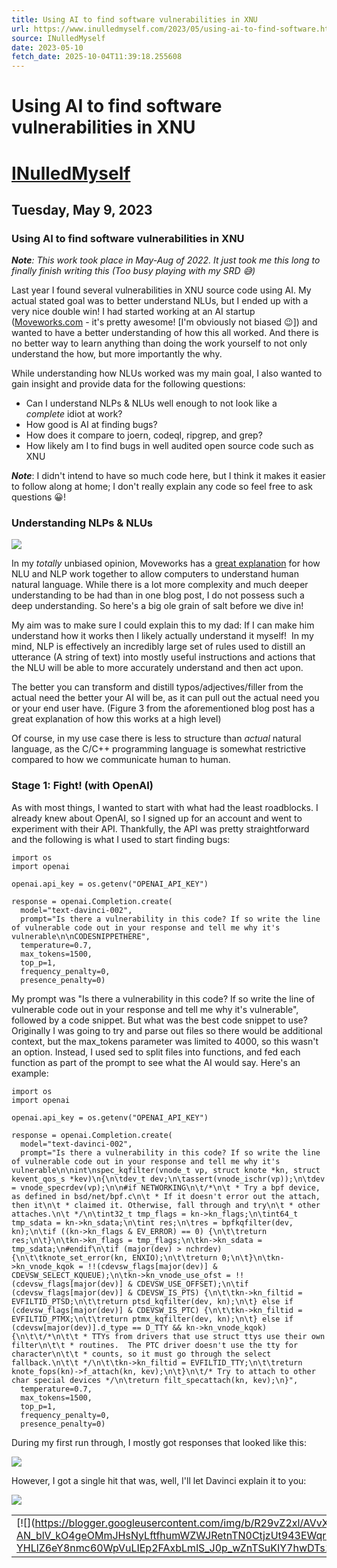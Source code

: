 ```yaml
---
title: Using AI to find software vulnerabilities in XNU
url: https://www.inulledmyself.com/2023/05/using-ai-to-find-software.html
source: INulledMyself
date: 2023-05-10
fetch_date: 2025-10-04T11:39:18.255608
---
```


# Using AI to find software vulnerabilities in XNU

# [INulledMyself](https://www.inulledmyself.com/)

## Tuesday, May 9, 2023

### Using AI to find software vulnerabilities in XNU

***Note**: This work took place in May-Aug of 2022. It just took me this long to finally finish writing this (Too busy playing with my SRD 😅)*

Last year I found several vulnerabilities in XNU source code using AI. My actual stated goal was to better understand NLUs, but I ended up with a very nice double win! I had started working at an AI startup ([Moveworks.com](https://www.moveworks.com/) - it's pretty awesome! [I'm obviously not biased 😉]) and wanted to have a better understanding of how this all worked. And there is no better way to learn anything than doing the work yourself to not only understand the how, but more importantly the why.

While understanding how NLUs worked was my main goal, I also wanted to gain insight and provide data for the following questions:

* Can I understand NLPs & NLUs well enough to not look like a *complete* idiot at work?
* How good is AI at finding bugs?
* How does it compare to joern, codeql, ripgrep, and grep?
* How likely am I to find bugs in well audited open source code such as XNU

***Note***: I didn't intend to have so much code here, but I think it makes it easier to follow along at home; I don't really explain any code so feel free to ask questions 😀!

### Understanding NLPs & NLUs

[![](https://blogger.googleusercontent.com/img/b/R29vZ2xl/AVvXsEgrroy-uSEeouD-6hBjuDmrgx7qFb1Xu-SgF_yKmQMP4FuccPodLWhRF6R5gf7VlSNZZ1MSVPJmKA4OKl65xC0-k5kkXtnOZ2fgLls4mH2WUzfPadIW05O5wGCI3obfthjpyMj2Ln3-hErrgtlW9sOJ3PwZ5xVvifP9f1luUEpQ6bQfsXK_r9L2Me5_/s1600/hmmm-yeah-i-know-some-of-these-words.jpg)](https://blogger.googleusercontent.com/img/b/R29vZ2xl/AVvXsEgrroy-uSEeouD-6hBjuDmrgx7qFb1Xu-SgF_yKmQMP4FuccPodLWhRF6R5gf7VlSNZZ1MSVPJmKA4OKl65xC0-k5kkXtnOZ2fgLls4mH2WUzfPadIW05O5wGCI3obfthjpyMj2Ln3-hErrgtlW9sOJ3PwZ5xVvifP9f1luUEpQ6bQfsXK_r9L2Me5_/s300/hmmm-yeah-i-know-some-of-these-words.jpg)

In my *totally* unbiased opinion, Moveworks has a [great explanation](https://www.moveworks.com/insights/practical-guide-to-nlp-and-nlu) for how NLU and NLP work together to allow computers to understand human natural language. While there is a lot more complexity and much deeper understanding to be had than in one blog post, I do not possess such a deep understanding. So here's a big ole grain of salt before we dive in!

My aim was to make sure I could explain this to my dad: If I can make him understand how it works then I likely actually understand it myself!  In my mind, NLP is effectively an incredibly large set of rules used to distill an utterance (A string of text) into mostly useful instructions and actions that the NLU will be able to more accurately understand and then act upon.

The better you can transform and distill typos/adjectives/filler from the actual need the better your AI will be, as it can pull out the actual need you or your end user have. (Figure 3 from the aforementioned blog post has a great explanation of how this works at a high level)

Of course, in my use case there is less to structure than *actual* natural language, as the C/C++ programming language is somewhat restrictive compared to how we communicate human to human.

### Stage 1: Fight! (with OpenAI)

As with most things, I wanted to start with what had the least roadblocks. I already knew about OpenAI, so I signed up for an account and went to experiment with their API. Thankfully, the API was pretty straightforward and the following is what I used to start finding bugs:

```
import os
import openai

openai.api_key = os.getenv("OPENAI_API_KEY")

response = openai.Completion.create(
  model="text-davinci-002",
  prompt="Is there a vulnerability in this code? If so write the line of vulnerable code out in your response and tell me why it's vulnerable\n\nCODESNIPPETHERE",
  temperature=0.7,
  max_tokens=1500,
  top_p=1,
  frequency_penalty=0,
  presence_penalty=0)
```

My prompt was "Is there a vulnerability in this code? If so write the line of vulnerable code out in your response and tell me why it's vulnerable", followed by a code snippet. But what was the best code snippet to use? Originally I was going to try and parse out files so there would be additional context, but the max\_tokens parameter was limited to 4000, so this wasn't an option. Instead, I used sed to split files into functions, and fed each function as part of the prompt to see what the AI would say. Here's an example:

```
import os
import openai

openai.api_key = os.getenv("OPENAI_API_KEY")

response = openai.Completion.create(
  model="text-davinci-002",
  prompt="Is there a vulnerability in this code? If so write the line of vulnerable code out in your response and tell me why it's vulnerable\n\nint\nspec_kqfilter(vnode_t vp, struct knote *kn, struct kevent_qos_s *kev)\n{\n\tdev_t dev;\n\tassert(vnode_ischr(vp));\n\tdev = vnode_specrdev(vp);\n\n#if NETWORKING\n\t/*\n\t * Try a bpf device, as defined in bsd/net/bpf.c\n\t * If it doesn't error out the attach, then it\n\t * claimed it. Otherwise, fall through and try\n\t * other attaches.\n\t */\n\tint32_t tmp_flags = kn->kn_flags;\n\tint64_t tmp_sdata = kn->kn_sdata;\n\tint res;\n\tres = bpfkqfilter(dev, kn);\n\tif ((kn->kn_flags & EV_ERROR) == 0) {\n\t\treturn res;\n\t}\n\tkn->kn_flags = tmp_flags;\n\tkn->kn_sdata = tmp_sdata;\n#endif\n\tif (major(dev) > nchrdev) {\n\t\tknote_set_error(kn, ENXIO);\n\t\treturn 0;\n\t}\n\tkn->kn_vnode_kqok = !!(cdevsw_flags[major(dev)] & CDEVSW_SELECT_KQUEUE);\n\tkn->kn_vnode_use_ofst = !!(cdevsw_flags[major(dev)] & CDEVSW_USE_OFFSET);\n\tif (cdevsw_flags[major(dev)] & CDEVSW_IS_PTS) {\n\t\tkn->kn_filtid = EVFILTID_PTSD;\n\t\treturn ptsd_kqfilter(dev, kn);\n\t} else if (cdevsw_flags[major(dev)] & CDEVSW_IS_PTC) {\n\t\tkn->kn_filtid = EVFILTID_PTMX;\n\t\treturn ptmx_kqfilter(dev, kn);\n\t} else if (cdevsw[major(dev)].d_type == D_TTY && kn->kn_vnode_kqok) {\n\t\t/*\n\t\t * TTYs from drivers that use struct ttys use their own filter\n\t\t * routines.  The PTC driver doesn't use the tty for character\n\t\t * counts, so it must go through the select fallback.\n\t\t */\n\t\tkn->kn_filtid = EVFILTID_TTY;\n\t\treturn knote_fops(kn)->f_attach(kn, kev);\n\t}\n\t/* Try to attach to other char special devices */\n\treturn filt_specattach(kn, kev);\n}",
  temperature=0.7,
  max_tokens=1500,
  top_p=1,
  frequency_penalty=0,
  presence_penalty=0)
```

During my first run through, I mostly got responses that looked like this:

[![](https://blogger.googleusercontent.com/img/b/R29vZ2xl/AVvXsEhCPoJoRspMA7IIBNJGLSj7z2JZWTXFhBdrJLQ4NaB-atAKCWtq2DV-mdFJmu59LBAtLBb1yXDOuWA0SHcRLIMrsGYkwHGW8iu_Ir8ngH-rCyIHXucuKVJ5ipWL7JlRdLS_9tXajB6Yjr3sWxFM2vWq4BqB4P7K23r05omwa6zuIx_LbM0c8Y1OCpWX/s16000/DavinciIsMissing.png)](https://blogger.googleusercontent.com/img/b/R29vZ2xl/AVvXsEhCPoJoRspMA7IIBNJGLSj7z2JZWTXFhBdrJLQ4NaB-atAKCWtq2DV-mdFJmu59LBAtLBb1yXDOuWA0SHcRLIMrsGYkwHGW8iu_Ir8ngH-rCyIHXucuKVJ5ipWL7JlRdLS_9tXajB6Yjr3sWxFM2vWq4BqB4P7K23r05omwa6zuIx_LbM0c8Y1OCpWX/s340/DavinciIsMissing.png)

However, I got a single hit that was, well, I'll let Davinci explain it to you:

[![](https://blogger.googleusercontent.com/img/b/R29vZ2xl/AVvXsEjICh5ncbd6sjOxNdGrGdqvwLsBYqnmwpkprT0QOt8djI5nf4POjkNesFXhTqh5raRjpf5QzzsEWvrq-SGxmEm1wMXIYC3CXoX44N17ljGnWCy7Vg_03TaN9aFVVbFKPS2JNAJ8tZ5O6PfyGChKVTkjCVl6HlvYfvkXcXbgcLyBcZm2pmofIKd_Oh7F/w640-h87/partiallywrongexample.png)](https://blogger.googleusercontent.com/img/b/R29vZ2xl/AVvXsEjICh5ncbd6sjOxNdGrGdqvwLsBYqnmwpkprT0QOt8djI5nf4POjkNesFXhTqh5raRjpf5QzzsEWvrq-SGxmEm1wMXIYC3CXoX44N17ljGnWCy7Vg_03TaN9aFVVbFKPS2JNAJ8tZ5O6PfyGChKVTkjCVl6HlvYfvkXcXbgcLyBcZm2pmofIKd_Oh7F/s867/partiallywrongexample.png)

|  |
| --- |
| [![](https://blogger.googleusercontent.com/img/b/R29vZ2xl/AVvXsEjfojjo7z1quPY1LcXdoMg-AN_blV_kO4geOMmJHsNyLftfhumWZWJRetnTN0CtjzUt943EWqrktKxtutkpDqq2H8Y2f9mCMX9BAbVujld6s948ZILfKw6G4e1NTb-YHLlZ6eY8nmc60WpVuLIEp2FAxbLmlS_J0p_wZnTSuKIY7hwDTs1WmDg_HPM2/s320/mind-blow-galaxy.gif...